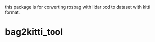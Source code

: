 this package is for converting rosbag with lidar pcd to dataset with kitti format.
# bag2kitti_tool

